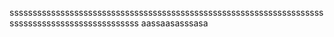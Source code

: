 ssssssssssssssssssssssssssssssssssssssssssssssssssssssssssssssssssssssssssssssssssssssssssssssss
aassaasasssasa
